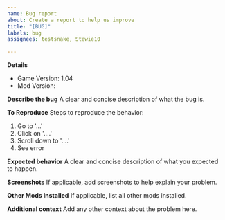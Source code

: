 ```yaml
---
name: Bug report
about: Create a report to help us improve
title: "[BUG]"
labels: bug
assignees: testsnake, Stewie10

---
```


**Details**
- Game Version: 1.04
- Mod Version:

**Describe the bug**
A clear and concise description of what the bug is.

**To Reproduce**
Steps to reproduce the behavior:
1. Go to '...'
2. Click on '....'
3. Scroll down to '....'
4. See error

**Expected behavior**
A clear and concise description of what you expected to happen.

**Screenshots**
If applicable, add screenshots to help explain your problem.

**Other Mods Installed**
If applicable, list all other mods installed.

**Additional context**
Add any other context about the problem here.
